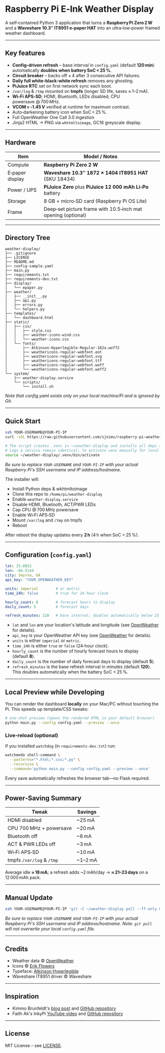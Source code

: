 # Raspberry Pi E‑Ink Weather Display

A self‑contained Python 3 application that turns a **Raspberry Pi Zero 2 W** and a **Waveshare 10.3″ IT8951 e‑paper HAT** into an ultra‑low‑power framed weather dashboard.

---

## Key features

* **Config‑driven refresh** – base interval in `config.yaml` (default **120 min**) automatically **doubles when battery SoC < 25 %**.
* **Circuit breaker** – backs off × 4 after 3 consecutive API failures.
* **Daily full white‑black‑white refresh** removes any ghosting.
* **PiJuice RTC** set on first network sync each boot.
* `/var/log` & `/tmp` mounted on **tmpfs** (longer SD life, saves ≈ 1–2 mA).
* **Wi‑Fi APS‑SD**; HDMI, Bluetooth, LEDs disabled; CPU powersave @ 700 MHz.
* **VCOM = ‑1.45 V** verified at runtime for maximum contrast.
* Auto‑darkening battery icon when SoC < 25 %.
* Full OpenWeather One Call 3.0 ingestion
* Jinja2 HTML → PNG via `wkhtmltoimage`, GC16 greyscale display.

---

## Hardware

| Item              | Model / Notes                                                      |
|-------------------|--------------------------------------------------------------------|
| Compute           | **Raspberry Pi Zero 2 W**                                          |
| E‑paper display   | **Waveshare 10.3″ 1872 × 1404 IT8951 HAT** (SKU 18434)             |
| Power / UPS       | **PiJuice Zero** plus **PiJuice 12 000 mAh Li‑Po** battery         |
| Storage           | 8 GB + micro‑SD card (Raspberry Pi OS Lite)                        |
| Frame             | Deep‑set picture frame with 10.5‑inch mat opening (optional)       |

---

## Directory Tree

```text
weather-display/
├── .gitignore
├── LICENSE
├── README.md
├── config-sample.yaml
├── main.py
├── requirements.txt
├── requirements-dev.txt
├── display/
│   └── epaper.py
├── weather/
│   ├── __init__.py
│   ├── api.py
│   ├── errors.py
│   └── helpers.py
├── templates/
│   └── dashboard.html
├── static/
│   ├── css/
│   │   ├── style.css
│   │   ├── weather-icons-wind.css
│   │   └── weather-icons.css
│   └── fonts/
│       ├── Atkinson-Hyperlegible-Regular-102a.woff2
│       ├── weathericons-regular-webfont.eot
│       ├── weathericons-regular-webfont.svg
│       ├── weathericons-regular-webfont.ttf
│       ├── weathericons-regular-webfont.woff
│       └── weathericons-regular-webfont.woff2
└── system/
    ├── weather-display.service
    └── scripts/
        └── install.sh
```

*Note that config.yaml exists only on your local machine/Pi and is ignored by Git.*

---

## Quick Start

```bash
ssh YOUR-USERNAME@YOUR-PI-IP
curl -sSL https://raw.githubusercontent.com/sjnims/raspberry-pi-weather-display/main/system/scripts/install.sh | bash

# The script creates .venv in ~/weather-display and installs all deps there.
# Logs & service remain identical; to activate venv manually for local testing:
source ~/weather-display/.venv/bin/activate
```

*Be sure to replace `YOUR-USERNAME` and `YOUR-PI-IP` with your actual Raspberry Pi's SSH username and IP address/hostname.*

The installer will:

* Install Python deps & wkhtmltoimage
* Clone this repo to `/home/pi/weather-display`
* Enable `weather-display.service`
* Disable HDMI, Bluetooth, ACT/PWR LEDs
* Cap CPU @ 700 MHz powersave
* Enable Wi‑Fi APS‑SD
* Mount `/var/log` and `/tmp` on tmpfs
* Reboot

After reboot the display updates every **2 h** (4 h when SoC < 25 %).

---

## Configuration (`config.yaml`)

```yaml
lat: 33.8852
lon: -84.5144
city: Smyrna, GA
api_key: "YOUR_OPENWEATHER_KEY"

units: imperial        # or metric
time_24h: false        # true for 24‑hour clock

hourly_count: 8        # forecast hours to display
daily_count: 5         # forecast days

refresh_minutes: 120   # base interval; doubles automatically below 25 % SoC
```

* `lat` and `lon` are your location's latitude and longitude (see [OpenWeather](https://openweathermap.org/) for details).
* `api_key` is your OpenWeather API key (see [OpenWeather](https://home.openweathermap.org/users/sign_up) for details).
* `units` is either `imperial` or `metric`.
* `time_24h` is either `true` or `false` (24‑hour clock).
* `hourly_count` is the number of hourly forecast hours to display (default **8**).
* `daily_count` is the number of daily forecast days to display (default **5**).
* `refresh_minutes` is the base refresh interval in minutes (default **120**). This doubles automatically when the battery SoC < 25 %.

---

## Local Preview while Developing

You can render the dashboard **locally** on your Mac/PC without touching the Pi. This speeds up template/CSS tweaks:

```bash
# one‑shot preview (opens the rendered HTML in your default browser)
python main.py --config config.yaml --preview --once
```

### Live‑reload (optional)
If you installed `watchdog` (in `requirements‑dev.txt`) run:

```bash
watchmedo shell-command \
  --patterns="*.html;*.css;*.py" \
  --recursive \
  --command='python main.py --config config.yaml --preview --once'
```

Every save automatically refreshes the browser tab—no Flask required.

---

## Power‑Saving Summary

| Tweak                          | Savings |
|--------------------------------|---------|
| HDMI disabled                  | ~25 mA  |
| CPU 700 MHz + powersave        | ~20 mA  |
| Bluetooth off                  | ~6 mA   |
| ACT & PWR LEDs off             | ~3 mA   |
| Wi‑Fi APS‑SD                   | ~10 mA  |
| tmpfs `/var/log` & `/tmp`      | ~1–2 mA |

Average idle **≈ 18 mA**; a refresh adds ~2 mAh/day → **≈ 21–23 days** on a 12 000 mAh pack.

---

## Manual Update

```bash
ssh YOUR-USERNAME@YOUR-PI-IP 'git -C ~/weather-display pull --ff-only && sudo systemctl restart weather-display'
```

*Be sure to replace `YOUR-USERNAME` and `YOUR-PI-IP` with your actual Raspberry Pi's SSH username and IP address/hostname.*
*Note: `git pull` will not overwrite your local `config.yaml` file.*

---

## Credits

* Weather data © [OpenWeather](https://openweathermap.org/)
* Icons © [Erik Flowers](https://github.com/erikflowers/weather-icons)
* Typeface: [Atkinson Hyperlegible](https://brailleinstitute.org/freefont)
* Waveshare IT8951 driver © Waveshare

---

## Inspiration

* Kimmo Brunfeldt's [blog post](https://kimmo.blog/posts/7-building-eink-weather-display-for-our-home/) and [GitHub repository](https://github.com/kimmobrunfeldt/eink-weather-display)
* Faith Ak's InkyPi [YouTube video](https://www.youtube.com/watch?v=65sda565l9Y) and [GitHub repository](https://github.com/FaithAk/InkyPi)

---

## License

MIT License – see [LICENSE](LICENSE).